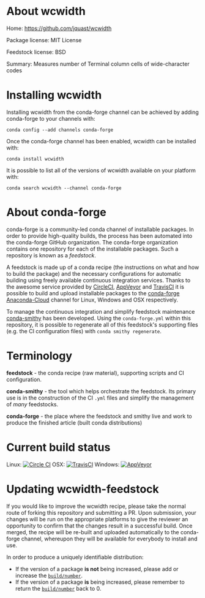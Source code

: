 About wcwidth
=============

Home: https://github.com/jquast/wcwidth

Package license: MIT License

Feedstock license: BSD

Summary: Measures number of Terminal column cells of wide-character codes



Installing wcwidth
==================

Installing wcwidth from the conda-forge channel can be achieved by adding conda-forge to your channels with:

```
conda config --add channels conda-forge
```

Once the conda-forge channel has been enabled, wcwidth can be installed with:

```
conda install wcwidth
```

It is possible to list all of the versions of wcwidth available on your platform with:

```
conda search wcwidth --channel conda-forge
```


About conda-forge
=================

conda-forge is a community-led conda channel of installable packages.
In order to provide high-quality builds, the process has been automated into the
conda-forge GitHub organization. The conda-forge organization contains one repository 
for each of the installable packages. Such a repository is known as a *feedstock*.

A feedstock is made up of a conda recipe (the instructions on what and how to build
the package) and the necessary configurations for automatic building using freely
available continuous integration services. Thanks to the awesome service provided by
[CircleCI](https://circleci.com/), [AppVeyor](http://www.appveyor.com/)
and [TravisCI](https://travis-ci.org/) it is possible to build and upload installable
packages to the [conda-forge](https://anaconda.org/conda-forge)
[Anaconda-Cloud](http://docs.anaconda.org/) channel for Linux, Windows and OSX respectively.

To manage the continuous integration and simplify feedstock maintenance
[conda-smithy](http://github.com/conda-forge/conda-smithy) has been developed.
Using the ``conda-forge.yml`` within this repository, it is possible to regenerate all of
this feedstock's supporting files (e.g. the CI configuration files) with ``conda smithy regenerate``.


Terminology
===========

**feedstock** - the conda recipe (raw material), supporting scripts and CI configuration.

**conda-smithy** - the tool which helps orchestrate the feedstock.
                   Its primary use is in the construction of the CI ``.yml`` files
                   and simplify the management of *many* feedstocks.

**conda-forge** - the place where the feedstock and smithy live and work to
                  produce the finished article (built conda distributions)

Current build status
====================
Linux: [![Circle CI](https://circleci.com/gh/conda-forge/wcwidth-feedstock.svg?style=svg)](https://circleci.com/gh/conda-forge/wcwidth-feedstock)
OSX: [![TravisCI](https://travis-ci.org/conda-forge/wcwidth-feedstock.svg?branch=master)](https://travis-ci.org/conda-forge/wcwidth-feedstock) 
Windows: [![AppVeyor](https://ci.appveyor.com/api/projects/status/github/conda-forge/wcwidth-feedstock?svg=True)](https://ci.appveyor.com/project/conda-forge/wcwidth-feedstock/branch/master)


Updating wcwidth-feedstock
==========================

If you would like to improve the wcwidth recipe, please take the normal
route of forking this repository and submitting a PR. Upon submission, your changes will
be run on the appropriate platforms to give the reviewer an opportunity to confirm that the
changes result in a successful build. Once merged, the recipe will be re-built and uploaded
automatically to the conda-forge channel, whereupon they will be available for everybody to
install and use.

In order to produce a uniquely identifiable distribution:
 * If the version of a package **is not** being increased, please add or increase
   the [``build/number``](http://conda.pydata.org/docs/building/meta-yaml.html#build-number-and-string). 
 * If the version of a package **is** being increased, please remember to return
   the [``build/number``](http://conda.pydata.org/docs/building/meta-yaml.html#build-number-and-string)
   back to 0.
